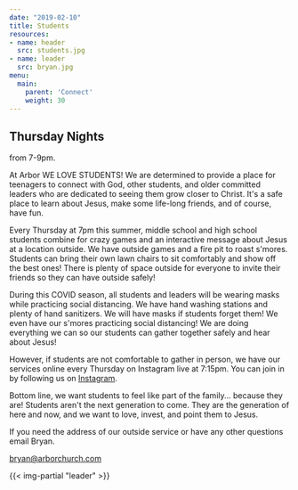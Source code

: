 ```yaml
---
date: "2019-02-10"
title: Students
resources:
- name: header
  src: students.jpg
- name: leader
  src: bryan.jpg
menu:
  main:
    parent: 'Connect'
    weight: 30
---
```


<h2 class="tight-header">Thursday Nights</h2> from 7-9pm.

At Arbor WE LOVE STUDENTS! We are determined to provide a place for teenagers to connect with God, other students, and older committed leaders who are dedicated to seeing them grow closer to Christ. It's a safe place to learn about Jesus, make some life-long friends, and of course, have fun.

Every Thursday at 7pm this summer, middle school and high school students combine for crazy games and an interactive message about Jesus at a location outside. We have outside games and a fire pit to roast s'mores. Students can bring their own lawn chairs to sit comfortably and show off the best ones! There is plenty of space outside for everyone to invite their friends so they can have outside safely!

During this COVID season, all students and leaders will be wearing masks while practicing social distancing. We have hand washing stations and plenty of hand sanitizers. We will have masks if students forget them! We even have our s'mores practicing social distancing! We are doing everything we can so our students can gather together safely and hear about Jesus!

However, if students are not comfortable to gather in person, we have our services online every Thursday on Instagram live at 7:15pm. You can join in by following us on [Instagram](https://www.instagram.com/arborstudents/).

Bottom line, we want students to feel like part of the family... because they are! Students aren't the next generation to come. They are the generation of here and now, and we want to love, invest, and point them to Jesus.

If you need the address of our outside service or have any other questions email Bryan.

<bryan@arborchurch.com>

{{< img-partial "leader" >}}

